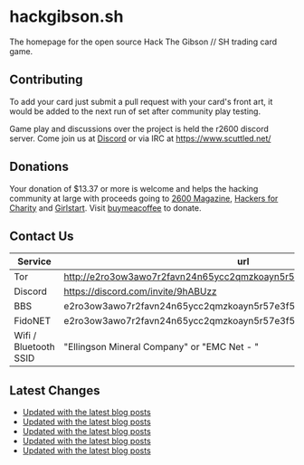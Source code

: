# hackgibson.sh
The homepage for the open source Hack The Gibson // SH trading card game.


## Contributing

To add your card just submit a pull request with your card's front art, it would be added to the next run of set after community play testing.

Game play and discussions over the project is held the r2600 discord server. Come join us at [Discord](https://discord.com/invite/9hABUzz) or via IRC at https://www.scuttled.net/


## Donations

Your donation of $13.37 or more is welcome and helps the hacking community at large with proceeds going to [2600 Magazine](https://2600.com/), [Hackers for Charity](https://hackersforcharity.org) and [Girlstart](https://girlstart.org).  Visit [buymeacoffee](https://www.buymeacoffee.com/hackgibson.sh) to donate.


## Contact Us

Service | url
-|-
Tor | http://e2ro3ow3awo7r2favn24n65ycc2qmzkoayn5r57e3f56nvjwdcgg32ad.onion
Discord | https://discord.com/invite/9hABUzz
BBS | e2ro3ow3awo7r2favn24n65ycc2qmzkoayn5r57e3f56nvjwdcgg32ad.onion:23
FidoNET | e2ro3ow3awo7r2favn24n65ycc2qmzkoayn5r57e3f56nvjwdcgg32ad.onion:24554
Wifi / Bluetooth SSID | "Ellingson Mineral Company" or "EMC Net - <fidonet address>"

## Latest Changes
<!-- BLOG-POST-LIST:START -->
- [Updated with the latest blog posts](https://github.com/DFW2600/hackgibson.sh/commit/b65bd0dccf9989499f52a51ceb2a08bcfa61e35f)
- [Updated with the latest blog posts](https://github.com/DFW2600/hackgibson.sh/commit/e2666dcf2aee4ba0568f2dde893a3e9cabd0ce8f)
- [Updated with the latest blog posts](https://github.com/DFW2600/hackgibson.sh/commit/7ee4c3b29c5733425a242466e92faf545a498bec)
- [Updated with the latest blog posts](https://github.com/DFW2600/hackgibson.sh/commit/3efb47e1f2bd1c0fdf76d62168fae6dcb7cf5f4e)
- [Updated with the latest blog posts](https://github.com/DFW2600/hackgibson.sh/commit/793c75d08e00dbc40c885943316479f70b14794b)
<!-- BLOG-POST-LIST:END -->

